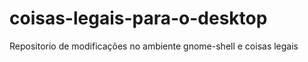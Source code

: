 # coisas-legais-para-o-desktop
Repositorio de modificações no ambiente gnome-shell e coisas legais 
